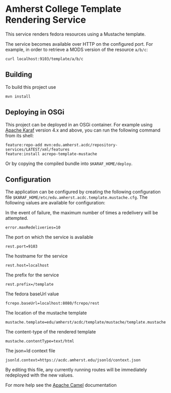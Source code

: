 Amherst College Template Rendering Service
==========================================

This service renders fedora resources using a Mustache template.

The service becomes available over HTTP on the configured port. For example,
in order to retrieve a MODS version of the resource `a/b/c`:

    curl localhost:9103/template/a/b/c

Building
--------

To build this project use

    mvn install

Deploying in OSGi
-----------------

This project can be deployed in an OSGi container. For example using
[Apache Karaf](http://karaf.apache.org) version 4.x and above, you can run the following
command from its shell:

    feature:repo-add mvn:edu.amherst.acdc/repository-services/LATEST/xml/features
    feature:install acrepo-template-mustache

Or by copying the compiled bundle into `$KARAF_HOME/deploy`.

Configuration
-------------

The application can be configured by creating the following configuration
file `$KARAF_HOME/etc/edu.amherst.acdc.template.mustache.cfg`. The following values
are available for configuration:

In the event of failure, the maximum number of times a redelivery will be attempted.

    error.maxRedeliveries=10

The port on which the service is available

    rest.port=9103

The hostname for the service

    rest.host=localhost

The prefix for the service

    rest.prefix=/template

The fedora baseUrl value

    fcrepo.baseUrl=localhost:8080/fcrepo/rest

The location of the mustache template

    mustache.template=edu/amherst/acdc/template/mustache/template.mustache

The content-type of the rendered template

    mustache.contentType=text/html

The json+ld context file

    jsonld.context=https://acdc.amherst.edu/jsonld/context.json

By editing this file, any currently running routes will be immediately redeployed
with the new values.

For more help see the [Apache Camel](http://camel.apache.org) documentation

